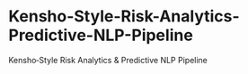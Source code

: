 # Kensho-Style-Risk-Analytics-Predictive-NLP-Pipeline
Kensho‑Style Risk Analytics &amp; Predictive NLP Pipeline
